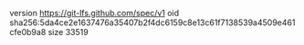version https://git-lfs.github.com/spec/v1
oid sha256:5da4ce2e1637476a35407b2f4dc6159c8e13c61f7138539a4509e461cfe0b9a8
size 33519
